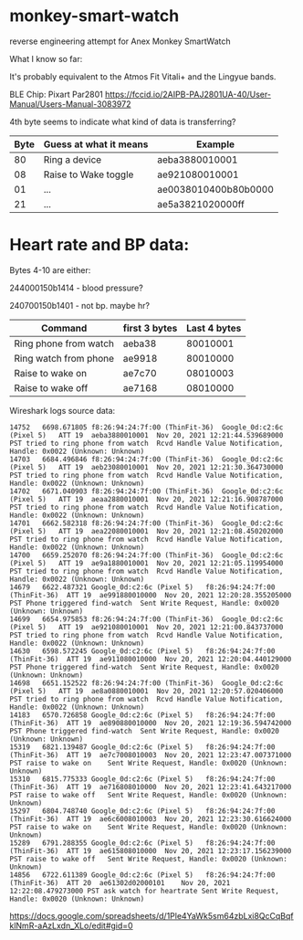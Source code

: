 # monkey-smart-watch
reverse engineering attempt for Anex Monkey SmartWatch

What I know so far:

It's probably equivalent to the Atmos Fit Vitali+ and the Lingyue bands.

BLE Chip: Pixart Par2801 https://fccid.io/2AIPB-PAJ2801UA-40/User-Manual/Users-Manual-3083972

4th byte seems to indicate what kind of data is transferring?

| Byte  | Guess at what it means | Example
| ------------- | ------------- | ------
| 80  | Ring a device  | aeba3880010001
| 08  | Raise to Wake toggle | ae921080010001
| 01 |  ... | ae0038010400b80b0000
| 21 |  ... | ae5a3821020000ff

# Heart rate and BP data:

Bytes 4-10 are either:

244000150b1414 - blood pressure?

240700150b1401 - not bp. maybe hr?

| Command  | first 3 bytes | Last 4 bytes
| ------------- | ------------- | ------
| Ring phone from watch  | aeba38  | 80010001
| Ring watch from phone  | ae9918 | 80010000
| Raise to wake on |  ae7c70 | 08010003
| Raise to wake off |  ae7168 | 08010000


Wireshark logs source data:
```
14752	6698.671805	f8:26:94:24:7f:00 (ThinFit-36)	Google_0d:c2:6c (Pixel 5)	ATT	19	aeba3880010001	Nov 20, 2021 12:21:44.539689000 PST	tried to ring phone from watch	Rcvd Handle Value Notification, Handle: 0x0022 (Unknown: Unknown)
14703	6684.496846	f8:26:94:24:7f:00 (ThinFit-36)	Google_0d:c2:6c (Pixel 5)	ATT	19	aeb23080010001	Nov 20, 2021 12:21:30.364730000 PST	tried to ring phone from watch	Rcvd Handle Value Notification, Handle: 0x0022 (Unknown: Unknown)
14702	6671.040903	f8:26:94:24:7f:00 (ThinFit-36)	Google_0d:c2:6c (Pixel 5)	ATT	19	aeaa2880010001	Nov 20, 2021 12:21:16.908787000 PST	tried to ring phone from watch	Rcvd Handle Value Notification, Handle: 0x0022 (Unknown: Unknown)
14701	6662.582318	f8:26:94:24:7f:00 (ThinFit-36)	Google_0d:c2:6c (Pixel 5)	ATT	19	aea22080010001	Nov 20, 2021 12:21:08.450202000 PST	tried to ring phone from watch	Rcvd Handle Value Notification, Handle: 0x0022 (Unknown: Unknown)
14700	6659.252070	f8:26:94:24:7f:00 (ThinFit-36)	Google_0d:c2:6c (Pixel 5)	ATT	19	ae9a1880010001	Nov 20, 2021 12:21:05.119954000 PST	tried to ring phone from watch	Rcvd Handle Value Notification, Handle: 0x0022 (Unknown: Unknown)
14679	6622.487321	Google_0d:c2:6c (Pixel 5)	f8:26:94:24:7f:00 (ThinFit-36)	ATT	19	ae991880010000	Nov 20, 2021 12:20:28.355205000 PST	Phone triggered find-watch	Sent Write Request, Handle: 0x0020 (Unknown: Unknown)
14699	6654.975853	f8:26:94:24:7f:00 (ThinFit-36)	Google_0d:c2:6c (Pixel 5)	ATT	19	ae921080010001	Nov 20, 2021 12:21:00.843737000 PST	tried to ring phone from watch	Rcvd Handle Value Notification, Handle: 0x0022 (Unknown: Unknown)
14630	6598.572245	Google_0d:c2:6c (Pixel 5)	f8:26:94:24:7f:00 (ThinFit-36)	ATT	19	ae911080010000	Nov 20, 2021 12:20:04.440129000 PST	Phone triggered find-watch	Sent Write Request, Handle: 0x0020 (Unknown: Unknown)
14698	6651.152522	f8:26:94:24:7f:00 (ThinFit-36)	Google_0d:c2:6c (Pixel 5)	ATT	19	ae8a0880010001	Nov 20, 2021 12:20:57.020406000 PST	tried to ring phone from watch	Rcvd Handle Value Notification, Handle: 0x0022 (Unknown: Unknown)
14183	6570.726858	Google_0d:c2:6c (Pixel 5)	f8:26:94:24:7f:00 (ThinFit-36)	ATT	19	ae890880010000	Nov 20, 2021 12:19:36.594742000 PST	Phone triggered find-watch	Sent Write Request, Handle: 0x0020 (Unknown: Unknown)
15319	6821.139487	Google_0d:c2:6c (Pixel 5)	f8:26:94:24:7f:00 (ThinFit-36)	ATT	19	ae7c7008010003	Nov 20, 2021 12:23:47.007371000 PST	raise to wake on	Sent Write Request, Handle: 0x0020 (Unknown: Unknown)
15310	6815.775333	Google_0d:c2:6c (Pixel 5)	f8:26:94:24:7f:00 (ThinFit-36)	ATT	19	ae716808010000	Nov 20, 2021 12:23:41.643217000 PST	raise to wake off	Sent Write Request, Handle: 0x0020 (Unknown: Unknown)
15297	6804.748740	Google_0d:c2:6c (Pixel 5)	f8:26:94:24:7f:00 (ThinFit-36)	ATT	19	ae6c6008010003	Nov 20, 2021 12:23:30.616624000 PST	raise to wake on	Sent Write Request, Handle: 0x0020 (Unknown: Unknown)
15289	6791.288355	Google_0d:c2:6c (Pixel 5)	f8:26:94:24:7f:00 (ThinFit-36)	ATT	19	ae615808010000	Nov 20, 2021 12:23:17.156239000 PST	raise to wake off	Sent Write Request, Handle: 0x0020 (Unknown: Unknown)
14856	6722.611389	Google_0d:c2:6c (Pixel 5)	f8:26:94:24:7f:00 (ThinFit-36)	ATT	20	ae61302d02000101	Nov 20, 2021 12:22:08.479273000 PST	ask watch for heartrate	Sent Write Request, Handle: 0x0020 (Unknown: Unknown)
```


https://docs.google.com/spreadsheets/d/1Ple4YaWk5sm64zbLxi8QcCqBqfklNmR-aAzLxdn_XLo/edit#gid=0
